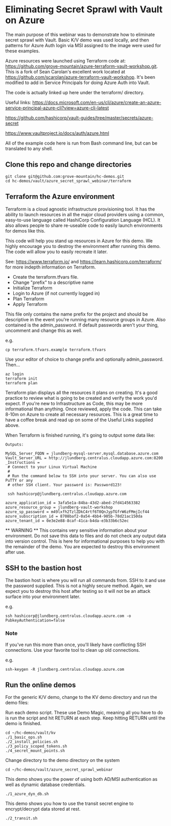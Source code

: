 # Eliminating Secret Sprawl with Vault on Azure

The main purpose of this webinar was to demonstrate how to eliminate secret sprawl with Vault.   Basic K/V demo was used locally, and then patterns for Azure Auth login via MSI assigned to the image were used for these examples.

Azure resources were launched using Terraform code at: https://github.com/grove-mountain/azure-terraform-vault-workshop.git.   This is a fork of Sean Carolan's excellent work located at https://github.com/scarolan/azure-terraform-vault-workshop.   It's been modified to add in Service Principals for doing Azure Auth into Vault.   

The code is actually linked up here under the terraform/ directory.

Useful links:
https://docs.microsoft.com/en-us/cli/azure/create-an-azure-service-principal-azure-cli?view=azure-cli-latest

https://github.com/hashicorp/vault-guides/tree/master/secrets/azure-secret

https://www.vaultproject.io/docs/auth/azure.html


All of the example code here is run from Bash command line, but can be translated to any shell. 

## Clone this repo and change directories
```
git clone git@github.com:grove-mountain/hc-demos.git
cd hc-demos/vault/azure_secret_sprawl_webinar/terraform
```

## Terraform the Azure environment

Terraform is a cloud agnostic infrastructure provisioning tool.   It has the ability to launch resources in all the major cloud providers using a common, easy-to-use language called HashiCorp Configuration Language (HCL).   It also allows people to share re-useable code to easily launch environments for demos like this.

This code will help you stand up resources in Azure for this demo.   We highly encourage you to destroy the environment after running this demo.   The code will allow you to easily recreate it later.

See: https://www.terraform.io/ and https://learn.hashicorp.com/terraform/ for more indepth information on Terraform.   

 * Create the terraform.tfvars file.  
 * Change "prefix" to a descriptive name
 * Initialize Terraform
 * Login to Azure (if not currently logged in)
 * Plan Terraform
 * Apply Terraform

This file only contains the name prefix for the project and should be descriptive in the event you're running many resource groups in Azure.  Also contained is the admin_password.   If default passwords aren't your thing, uncomment and change this as well.

e.g.
```
cp terraform.tfvars.example terraform.tfvars
```
Use your editor of choice to change prefix and optionally admin_password.  Then...

```
az login 
terraform init
terraform plan
```

Terraform plan displays all the resources it plans on creating. It's a good practice to review what is going to be created and verify the work you'd expect.   If you're new to Infrastructure as Code, this may be more informational than anything.   Once reviewed, apply the code.   This can take 8-10m on Azure to create all necessary resources.   This is a great time to have a coffee break and read up on some of the Useful Links supplied above.

When Terraform is finished running, it's going to output some data like:

```
Outputs:

MySQL_Server_FQDN = jlundberg-mysql-server.mysql.database.azure.com
Vault_Server_URL = http://jlundberg.centralus.cloudapp.azure.com:8200
_Instructions =
 # Connect to your Linux Virtual Machine
 #
 # Run the command below to SSH into your server. You can also use PuTTY or any
 # other SSH client. Your password is: Password123!

 ssh hashicorp@jlundberg.centralus.cloudapp.azure.com

azure_application_id = 3afa5e1a-84ba-43d2-abed-2fd414563382
azure_resource_group = jlundberg-vault-workshop
azure_sp_password = m49lxfh2TzlZDkC4rtf6T0QnJypTGfrW6zFMmjIcf44
azure_subscription_id = 8708baf2-0a54-4bb4-905b-78d21ac150da
azure_tenant_id = 0e3e2e88-8caf-41ca-b4da-e3b33b6c52ec
```

** WARNING **
This contains very sensitive information about your environment.  Do not save this data to files and do not check any output data into version control.   This is here for informational purposes to help you with the remainder of the demo.   You are expected to destroy this environment after use.   

## SSH to the bastion host

The bastion host is where you will run all commands from.   SSH to it and use the password supplied.   This is not a highly secure method.  Again, we expect you to destroy this host after testing so it will not be an attack surface into your environment later.

e.g.
```
ssh hashicorp@jlundberg.centralus.cloudapp.azure.com -o PubkeyAuthentication=false
```

### Note
If you've run this more than once, you'll likely have conflicting SSH connections.  Use your favorite tool to clean up old connections.

e.g. 
```
ssh-keygen -R jlundberg.centralus.cloudapp.azure.com
```

## Run the online demos

For the generic K/V demo, change to the KV demo directory and run the demo files:

Run each demo script.   These use Demo Magic, meaning all you have to do is run the script and hit RETURN at each step.  Keep hitting RETURN until the demo is finished.
```
cd ~/hc-demos/vault/kv
./1_basic_ops.sh
./2_install_policies.sh
./3_policy_scoped_tokens.sh
./4_secret_mount_points.sh
```

Change directory to the demo directory on the system
```
cd ~/hc-demos/vault/azure_secret_sprawl_webinar
```


This demo shows you the power of using both AD/MSI authentication as well as dynamic database credentials.
```
./1_azure_dyn_db.sh
```

This demo shows you how to use the transit secret engine to encrypt/decrypt data stored at rest.
```
./2_transit.sh
```
